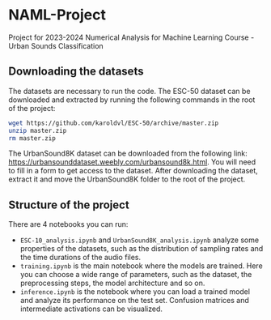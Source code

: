 # NAML-Project
Project for 2023-2024 Numerical Analysis for Machine Learning Course - Urban Sounds Classification 

## Downloading the datasets
The datasets are necessary to run the code.
The ESC-50 dataset can be downloaded and extracted by running the following commands in the root of the project:
```bash
wget https://github.com/karoldvl/ESC-50/archive/master.zip
unzip master.zip
rm master.zip
```
The UrbanSound8K dataset can be downloaded from the following link: https://urbansounddataset.weebly.com/urbansound8k.html. You will need to fill in a form to get access to the dataset. After downloading the dataset, extract it and move the UrbanSound8K folder to the root of the project.

## Structure of the project
There are 4 notebooks you can run:
- `ESC-10_analysis.ipynb` and `UrbanSound8K_analysis.ipynb` analyze some properties of the datasets, such as the distribution of sampling rates and the time durations of the audio files.
- `training.ipynb` is the main notebook where the models are trained. Here you can choose a wide range of parameters, such as the dataset, the preprocessing steps, the model architecture and so on.
- `inference.ipynb` is the notebook where you can load a trained model and analyze its performance on the test set. Confusion matrices and intermediate activations can be visualized.



